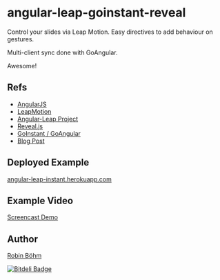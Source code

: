 angular-leap-goinstant-reveal
=============================

Control your slides via Leap Motion.
Easy directives to add behaviour on gestures.

Multi-client sync done with GoAngular.

Awesome!

## Refs

* [AngularJS](http://angularjs.org)
* [LeapMotion](http://leapmotion.com)
* [Angular-Leap Project](https://github.com/angular-leap/angular-leap)
* [Reveal.js](https://github.com/hakimel/reveal.js/)
* [GoInstant / GoAngular](https://developers.goinstant.com/v1/GoAngular/concepts.html)
* [Blog Post](https://goinstant.com/blog/creating-a-revealjs-deck-with-angularjs-leap-motion-and-goinstant)

## Deployed Example
[angular-leap-instant.herokuapp.com](https://angular-leap-instant.herokuapp.com/)

## Example Video
[Screencast Demo](http://www.youtube.com/watch?v=RrszTInvJA4&feature=youtu.be)

## Author
[Robin Böhm](https://twitter.com/roobijn)



[![Bitdeli Badge](https://d2weczhvl823v0.cloudfront.net/angular-leap/angular-leap-goinstant-reveal/trend.png)](https://bitdeli.com/free "Bitdeli Badge")


